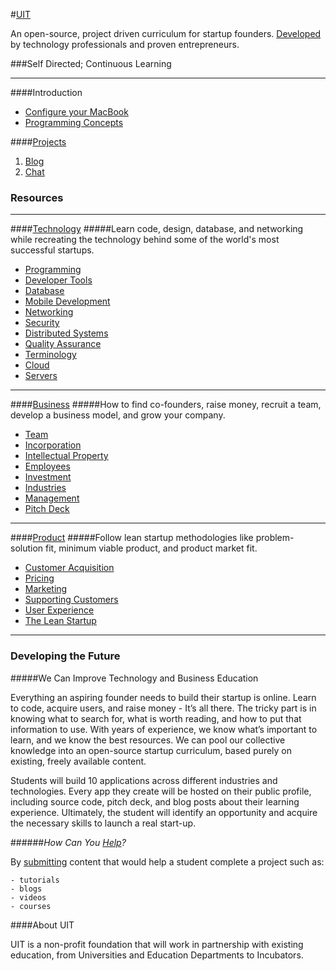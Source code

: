 #[UIT](https://github.com/uit/uit/)

An open-source, project driven curriculum for startup founders. [Developed](contributing/README.md) by technology professionals and proven entrepreneurs.

###Self Directed; Continuous Learning

---
####Introduction
  - [Configure your MacBook](projects/introduction/macbook.md)
  - [Programming Concepts](projects/introduction/programming-concepts.md)

####[Projects](projects/README.md)

1. [Blog](projects/blog/blog.md)
2. [Chat](projects/chat-app/)

### Resources

---
####[Technology](technology/README.md)
#####Learn code, design, database, and networking while recreating the technology behind some of the world's most successful startups.
- [Programming](technology/programming/README.md)
- [Developer Tools](technology/developer-tools/README.md)
- [Database](technology/database/README.md)
- [Mobile Development](technology/mobile-development/README.md)
- [Networking](technology/networking/README.md)
- [Security](technology/security/README.md)
- [Distributed Systems](technology/distributed-systems/README.md)
- [Quality Assurance](technology/quality-assurance/README.md)
- [Terminology](technology/terminology/README.md)
- [Cloud](technology/cloud/README.md)
- [Servers](technology/servers/README.md)

---
####[Business](business/README.md)
#####How to find co-founders, raise money, recruit a team, develop a business model, and grow your company.
- [Team](business/team/README.md)
- [Incorporation](business/incorporation/README.md)
- [Intellectual Property](business/intellectual-property/README.md)
- [Employees](business/employees/README.md)
- [Investment](business/investment/README.md)
- [Industries](business/industries/README.md)
- [Management](business/management/README.md)
- [Pitch Deck](business/pitch-deck/README.md)

---
####[Product](product/README.md)
#####Follow lean startup methodologies like problem-solution fit, minimum viable product, and product market fit.
- [Customer Acquisition](product/customer-aquisition/README.md)
- [Pricing](product/pricing/README.md)
- [Marketing](product/marketing/README.md)
- [Supporting Customers](product/supporting-customers/README.md)
- [User Experience](product/ux/README.md)
- [The Lean Startup](product/lean-startup/README.md)

---
### Developing the Future

#####We Can Improve Technology and Business Education

Everything an aspiring founder needs to build their startup is online. Learn to code, acquire users, and raise money - It’s all there. The tricky part is in knowing what to search for, what is worth reading, and  how to put that information to use. With years of experience, we know what’s important to learn, and we know the best resources. We can pool our collective knowledge into an open-source startup curriculum, based purely on existing, freely available content.

Students will build 10 applications across different industries and technologies. Every app they create will be hosted on their public profile, including source code, pitch deck, and blog posts about their learning experience. Ultimately, the student will identify an opportunity and acquire the necessary skills to launch a real start-up.

######_How Can You [Help](contributing/README.md)?_

By [submitting](contributing/README.md) content that would help a student complete a project such as:

    - tutorials
    - blogs
    - videos
    - courses

####About UIT

UIT is a non-profit foundation that will work in partnership with existing education, from Universities and Education Departments to Incubators.
